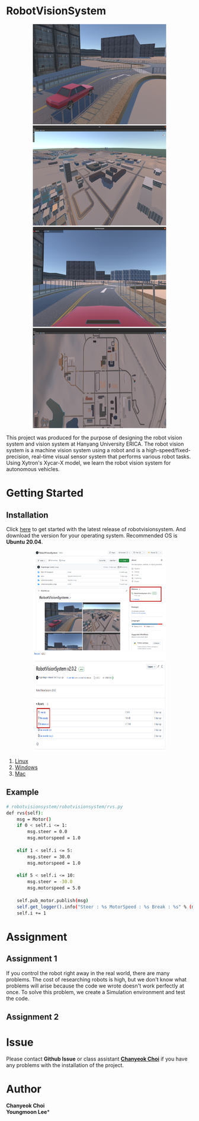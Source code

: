 # RobotVisionSystem
<p align="center">
    <img src="./img/rvs0.png" width="360" height="270" />
    <img src="./img/rvs1.png" width="360" height="270" /> 
    <img src="./img/ubuntu_unity.png" width="360" height="270"/>
    <img src="./img/rvsmap.png" width="360" height="270"/> 
</p>
This project was produced for the purpose of designing the robot vision system and vision system at Hanyang University ERICA. The robot vision system is a machine vision system using a robot and is a high-speed/fixed-precision, real-time visual sensor system that performs various robot tasks. Using Xytron's Xycar-X model, we learn the robot vision system for autonomous vehicles.

# Getting Started
## Installation
Click [here](https://github.com/Angledsugar/RobotVisionSystem/releases) to get started with the latest release of robotvisionsystem. And download the version for your operating system. Recommended OS is **Ubuntu 20.04**.

<p align="center">
    <img src="./img/releases.png" width="360" height="270" />
    <img src="./img/releasesdownload.png" width="360" height="270" />
</p>

1. [Linux](./linux.md)
2. [Windows](./windows.md)
3. [Mac](./mac.md)

## Example
```bash
# robotvisionsystem/robotvisionsystem/rvs.py
def rvs(self):
    msg = Motor()
    if 0 < self.i <= 1:    
        msg.steer = 0.0
        msg.motorspeed = 1.0
  
    elif 1 < self.i <= 5:    
        msg.steer = 30.0
        msg.motorspeed = 1.0

    elif 5 < self.i <= 10:
        msg.steer = -30.0
        msg.motorspeed = 5.0

    self.pub_motor.publish(msg)
    self.get_logger().info("Steer : %s MotorSpeed : %s Break : %s" % (msg.steer, msg.motorspeed, msg.breakbool))
    self.i += 1
```
# Assignment
## Assignment 1
If you control the robot right away in the real world, there are many problems. The cost of researching robots is high, but we don't know what problems will arise because the code we wrote doesn't work perfectly at once. To solve this problem, we create a Simulation environment and test the code.

## Assignment 2

# Issue
Please contact **Github Issue** or class assistant **[Chanyeok Choi](mailto:angledsugar@hanyang.ac.kr)** if you have any problems with the installation of the project.  

# Author
**Chanyeok Choi**   
**Youngmoon Lee***   